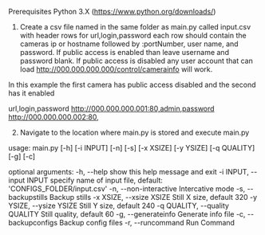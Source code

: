 Prerequisites
Python 3.X (https://www.python.org/downloads/)


1. Create a csv file named in the same folder as main.py called input.csv with header rows for url,login,password each row should contain the cameras ip or hostname followed by :portNumber, user name, and password. If public access is enabled than leave username and password blank. If public access is disabled any user account that can load http://000.000.000.000/control/camerainfo will work.

In this example the first camera has public access disabled and the second has it enabled

url,login,password
http://000.000.000.001:80,admin,password
http://000.000.000.002:80,


2. Navigate to the location where main.py is stored and execute main.py

usage: main.py [-h] [-i INPUT] [-n] [-s] [-x XSIZE] [-y YSIZE] [-q QUALITY]
               [-g] [-c]

optional arguments:
  -h, --help            show this help message and exit
  -i INPUT, --input INPUT
                        specify name of input file, default:
                        'CONFIGS_FOLDER/input.csv'
  -n, --non-interactive
                        Intercative mode
  -s, --backupstills    Backup stills
  -x XSIZE, --xsize XSIZE
                        Still X size, default 320
  -y YSIZE, --ysize YSIZE
                        Still Y size, default 240
  -q QUALITY, --quality QUALITY
                        Still quality, default 60
  -g, --generateinfo    Generate info file
  -c, --backupconfigs   Backup config files
  -r, --runcommand      Run Command
